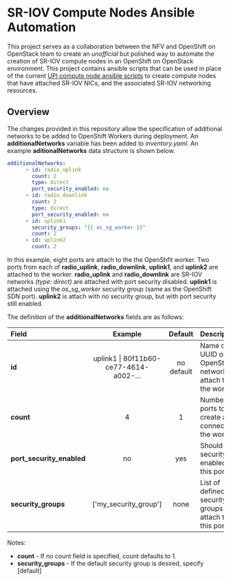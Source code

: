 # SR-IOV Compute Nodes Ansible Automation

This project serves as a collaboration between the NFV and OpenShift on OpenStack team to create an *unofficial* but polished way to automate the creation of SR-IOV compute nodes in an OpenShift on OpenStack environment. This project contains ansible scripts that can be used in place of the current [UPI compute node ansible scripts](shiftstack-upi-compute-nodes-ansible) to create compute nodes that have attached SR-IOV NICs, and the associated SR-IOV networking resources.

[shiftstack-upi-compute-nodes-ansible]: https://github.com/openshift/installer/blob/master/upi/openstack/compute-nodes.yaml

## Overview

The changes provided in this repository allow the specification of additional networks to be added to OpenShift Workers during deployment.  An **additionalNetworks** variable has been added to *inventory.yaml*.  An example **aditionalNetworks** data structure is shown below.

````yaml
additionalNetworks: 
      - id: radio_uplink
        count: 2
        type: direct
        port_security_enabled: no
      - id: radio_downlink
        count: 2
        type: direct
        port_security_enabled: no
      - id: uplink1
        security_groups: "{{ os_sg_worker }}"
        count: 2
      - id: uplink2
        count: 2
````

In this example, eight ports are attach to the the OpenShfit worker.  Two ports from each of **radio_uplink**, **radio_downlink**, **uplink1**, and **uplink2** are attached to the worker.  **radio_uplink** and **radio_downlink** are SR-IOV networks *(type: direct)* are attached with port security disabled.  **uplink1** is attached using the *os_sg_worker* security group (same as the OpenShift SDN port).  **uplink2** is attach with no security group, but with port security still enabled.  

The definition of the **additionalNetworks** fields are as follows:

| Field | Example | Default | Description |
| :---  | :---:   | :---:   | :---------- |
| **id** | uplink1 \| 80f11b60-ce77-4614-a002-... | no default | Name or UUID or the OpenStack network to attach to the worker |
| **count** | 4 | 1 | Number of ports to create and connect to the worker |
| **port_security_enabled** | no | yes | Should port security be enabled for this port? |
| **security_groups** | ['my_security_group'] | none | List of defined security groups to attach to this port |

Notes:

- **count** - If no count field is specified, count defaults to 1.
- **security_groups** - If the default security group is desired, specify [default]
